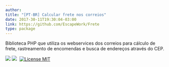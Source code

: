 ```yaml
---
author:
title: "[PT-BR] Calcular frete nos correios"
date: 2017-30-11T19:30:04-03:00
link: https://github.com/EscapeWork/Frete
type: package
---
```


Biblioteca PHP que utiliza os webservices dos correios para cálculo de frete, rastreamento de encomendas e busca de endereços através do CEP.

<div class="badges">
<a href="http://travis-ci.org/EscapeWork/Frete"><img src="https://secure.travis-ci.org/EscapeWork/Frete.png"></a>
<a href="https://packagist.org/packages/escapework/frete"><img src="https://poser.pugx.org/escapework/frete/v/stable.png"></a>
<a href="https://packagist.org/packages/escapework/frete"><img src="https://poser.pugx.org/escapework/frete/downloads.png" alt=""></a>
<a href="https://github.com/EscapeWork/Frete"><img src="https://img.shields.io/packagist/l/EscapeWork/Frete.svg?style=flat" alt="License MIT"></a>
</div>
